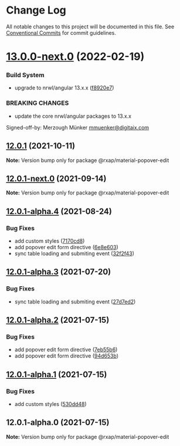 # Change Log

All notable changes to this project will be documented in this file.
See [Conventional Commits](https://conventionalcommits.org) for commit guidelines.

# [13.0.0-next.0](https://gitlab.com/rxap/packages/compare/@rxap/material-popover-edit@12.0.1...@rxap/material-popover-edit@13.0.0-next.0) (2022-02-19)


### Build System

* upgrade to nrwl/angular 13.x.x ([f8920e7](https://gitlab.com/rxap/packages/commit/f8920e7dde7bd2d4b4efac2b7097543d51482f81))


### BREAKING CHANGES

* update the core nrwl/angular packages to 13.x.x

Signed-off-by: Merzough Münker <mmuenker@digitaix.com>





## [12.0.1](https://gitlab.com/rxap/packages/compare/@rxap/material-popover-edit@12.0.1-next.0...@rxap/material-popover-edit@12.0.1) (2021-10-11)

**Note:** Version bump only for package @rxap/material-popover-edit





## [12.0.1-next.0](https://gitlab.com/rxap/packages/compare/@rxap/material-popover-edit@12.0.1-alpha.4...@rxap/material-popover-edit@12.0.1-next.0) (2021-09-14)

**Note:** Version bump only for package @rxap/material-popover-edit





## [12.0.1-alpha.4](https://gitlab.com/rxap/packages/compare/@rxap/material-popover-edit@12.0.1-alpha.3...@rxap/material-popover-edit@12.0.1-alpha.4) (2021-08-24)


### Bug Fixes

* add custom styles ([7170cd8](https://gitlab.com/rxap/packages/commit/7170cd823a9f6ff9d90b068af4c97be86b3ad7c1))
* add popover edit form directive ([6e8e603](https://gitlab.com/rxap/packages/commit/6e8e603d2dd7428c7f0dfd114e28bdb54fe69165))
* sync table loading and submiting event ([32f2f43](https://gitlab.com/rxap/packages/commit/32f2f43d9d7083ea96e0f064d37ff7f2c0d80c7e))





## [12.0.1-alpha.3](https://gitlab.com/rxap/packages/compare/@rxap/material-popover-edit@12.0.1-alpha.2...@rxap/material-popover-edit@12.0.1-alpha.3) (2021-07-20)


### Bug Fixes

* sync table loading and submiting event ([27d7ed2](https://gitlab.com/rxap/packages/commit/27d7ed2a7e8dcd00301ae379d98e2e2e316f0999))





## [12.0.1-alpha.2](https://gitlab.com/rxap/packages/compare/@rxap/material-popover-edit@12.0.1-alpha.1...@rxap/material-popover-edit@12.0.1-alpha.2) (2021-07-15)


### Bug Fixes

* add popover edit form directive ([7eb55b6](https://gitlab.com/rxap/packages/commit/7eb55b6f4cdc2ba72c732995c128e3261f4bb92a))
* add popover edit form directive ([94d653b](https://gitlab.com/rxap/packages/commit/94d653b8c683ab79640c23e2d66cd9845a05dc70))





## [12.0.1-alpha.1](https://gitlab.com/rxap/packages/compare/@rxap/material-popover-edit@12.0.1-alpha.0...@rxap/material-popover-edit@12.0.1-alpha.1) (2021-07-15)


### Bug Fixes

* add custom styles ([530dd48](https://gitlab.com/rxap/packages/commit/530dd488e506a674cef1fbd14fb83b3178630cf7))





## 12.0.1-alpha.0 (2021-07-15)

**Note:** Version bump only for package @rxap/material-popover-edit
